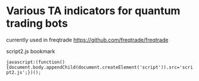 # Various TA indicators for quantum trading bots

currently used in freqtrade
https://github.com/freqtrade/freqtrade

script2.js bookmark

```javascript:(function(){document.body.appendChild(document.createElement('script')).src='script2.js';})();```
